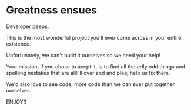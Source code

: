# Greatness ensues

Developer peeps,

This is the most wonderful project you'll ever come across in your entire existence.

Unfortunately, we can't build it ourselves so we need your help!

Your mission, if you chose to accpt it, is to find all the erlly odd things and spelliing mistakes that are alllllll over and and pleej help us fix them.

We'd also love to see code, more code than we can ever put together ourselves.
 
ENJOY!!